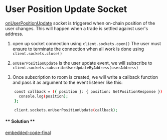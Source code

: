 
User Position Update Socket
===

[onUserPositionUpdate](https://github.com/fireflyprotocol/FireflyClient/blob/c61a14171783125137299363dbf4223857c56e4e/src/exchange/sockets.ts#L127) socket is triggered when on-chain position of the user changes. This will happen when a trade is settled against user's address.


1. open up socket connection using `client.sockets.open()` The user must ensure to terminate the connection when all work is done using `client.sockets.close()`

2. `onUserPositionUpdate` is the user update event, we will subscribe to `client.sockets.subscribeUserUpdateByAddress(userAddress)`

3. Once subscription to room is created, we will write a callback function and pass it as argument to the event listener like this:
``` bash
    const callback = ({ position }: { position: GetPositionResponse }) => {
      console.log(position);  
    };

    client.sockets.onUserPositionUpdate(callback);
```


<!-- tabs:start -->

#### ** Solution **

[embedded-code-final](./assets/8-sample-code.ts ':include :type=code embed-final')

<!-- tabs:end -->
